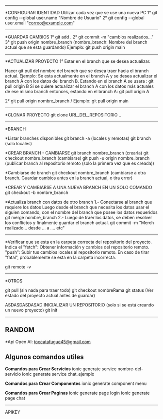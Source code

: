 _____________________________________________________________
*CONFIGURAR IDENTIDAD 
Utilizar cada vez que se use una nueva PC
1° git config --global user.name "Nombre de Usuario"
2° git config --global user.email "correo@example.com"



____________________________________________________________
*GUARDAR CAMBIOS
1° git add .
2° git commit -m "cambios realizados..."
3° git push origin nombre_branch  (nombre_branch: Nombre del branch actual que se esta guardando)
              Ejemplo: git push origin main  
  


_____________________________________________________________
*ACTUALIZAR PROYECTO
1° Estar en el branch que se desea actualizar.

Hacer git pull del nombre del branch que se desea traer hacia el branch actual.
Ejemplo: Se esta actualmente en el branch A y se desea actualizar el branch A con los datos del branch B. 
Estando en el branch A se usara : git pull origin B
Si se quiere actualizar el branch A con los datos más actuales de ese mismo branch entonces, estando en el branch A: git pull origin A

2° git pull origin nombre_branch  / Ejemplo:  git pull origin main


______________________________________________________________
*CLONAR PROYECTO
git clone URL_DEL_REPOSITORIO ..


__________________________________________________________
*BRANCH

*Listar branches disponibles
git branch -a  (locales y remotas)
git branch     (solo locales)


*CREAR BRANCH - CAMBIARSE
git branch nombre_branch   (crearla)
git checkout nombre_branch   (cambiarse)
git push -u origin nombre_branch (publicar branch al repositorio remoto (solo la primera vez que es creada))



*Cambiarse de branch
git checkout nombre_branch   (cambiarse a otra branch. Guardar cambios antes en la branch actual, o tira error) 


*CREAR Y CAMBIARSE A UNA NUEVA BRANCH EN UN SOLO COMANDO
git checkout -b nombre_branch


*Actualiza branch con datos de otro branch
1.- Conectarse al branch que requiere los datos
Luego desde el branch que necesita los datos usar el siguien comando, con el nombre del branch que posee los datos requeridos
git merge nombre_branch
2.- Luego de traer los datos, se deben resolver los conflictos y finalmente guardar el branch actual.
git commit -m "Merch realizado... desde ... a .... etc"


__________________________________________________________
*Verificar que se esta en la carpeta correcta del repositorio del proyecto.
Indica el "fetch": Obtener información y cambios del repositorio remoto. 
          "push": Subir tus cambios locales al repositorio remoto. 
En caso de tirar "fatal", probablemente se esta en la carpeta incorrecta.

git remote -v 


_________________________________________________________________
*OTROS

git pull (sin nada para traer todo)
git checkout nombreRama
git status (Ver estado del proyecto actual antes de guardar)

ASDASDASDASAD
INICIALIZAR UN REPOSITORIO (solo si se está creando un nuevo proyecto)
git init



__________________________________________________
## RANDOM


*Api Open AI: toccatafugue45@gmail.com



## Algunos comandos utiles

**Comandos para Crear Servicios**
ionic generate service nombre-del-servicio
ionic generate service chat_ejemplo

**Comandos para Crear Componentes**
ionic generate component menu

**Comandos para Crear Paginas**
ionic generate page login 
ionic generate page chat 


_____________________
APIKEY


